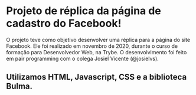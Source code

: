 # Projeto de réplica da página de cadastro do Facebook!

O projeto teve como objetivo desenvolver uma réplica para a página do site Facebook. Ele foi realizado em novembro de 2020, durante o curso de formação para Desenvolvedor Web, na Trybe.
O desenvolvimento foi feito em pair programming com o colega Josiel Vicente (@josielvs).

Utilizamos HTML, Javascript, CSS e a biblioteca Bulma.
---